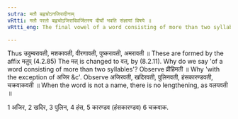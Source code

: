 ```yaml
---
sutra: मतौ बह्वचोऽनजिरादीनाम्
vRtti: मतौ परतो बह्वचोऽजिरादिवर्जितस्य दीर्घो भवति संज्ञायां विषये ॥
vRtti_eng: The final vowel of a word consisting of more than two syllables is lengthened before the affix मत्, when it is a name, but not of the words अजिर &c.

---
```

Thus उदुम्बरावती, मशकावती, वीरणावती, पुष्करावती, अमरावती ॥ These are formed by the affix मतुप् (4.2.85) The मत् is changed to वत्, by (8.2.11). Why do we say 'of a word consisting of more than two syllables'? Observe व्रीहिमती ॥ Why 'with the exception of अजिर &c'. Observe अजिरवती, खदिरवती, पुलिनवती, हंसकारण्डवती, चक्रवाकवती ॥ When the word is not a name, there is no lengthening, as वलयवती ॥

1 अजिर, 2 खदिर, 3 पुलिन, 4 हंस, 5 कारण्डव  (हंसकारण्डव) 6 चक्रवाक.